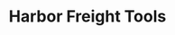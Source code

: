 ---
title: "Harbor Freight Tools"
url: /syracuse/harbor-freight-tools-north-main-street/
shop: Eisenwaren
---